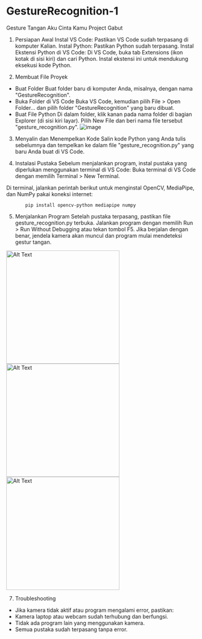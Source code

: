 # GestureRecognition-1
Gesture Tangan Aku Cinta Kamu Project Gabut

1. Persiapan Awal
Instal VS Code: Pastikan VS Code sudah terpasang di komputer Kalian.
Instal Python: Pastikan Python sudah terpasang.
Instal Ekstensi Python di VS Code: Di VS Code, buka tab Extensions (ikon kotak di sisi kiri) dan cari Python. Instal ekstensi ini untuk mendukung eksekusi kode Python.

2. Membuat File Proyek
- Buat Folder
Buat folder baru di komputer Anda, misalnya, dengan nama "GestureRecognition".
- Buka Folder di VS Code
Buka VS Code, kemudian pilih File > Open Folder... dan pilih folder "GestureRecognition" yang baru dibuat.
- Buat File Python
Di dalam folder, klik kanan pada nama folder di bagian Explorer (di sisi kiri layar).
Pilih New File dan beri nama file tersebut "gesture_recognition.py".
![image](https://github.com/user-attachments/assets/942c9e8f-7758-4d93-a50f-5b775b86277f)


3. Menyalin dan Menempelkan Kode
Salin kode Python yang Anda tulis sebelumnya dan tempelkan ke dalam file "gesture_recognition.py" yang baru Anda buat di VS Code.

4. Instalasi Pustaka
Sebelum menjalankan program, instal pustaka yang diperlukan menggunakan terminal di VS Code:
Buka terminal di VS Code dengan memilih Terminal > New Terminal.

Di terminal, jalankan perintah berikut untuk menginstal OpenCV, MediaPipe, dan NumPy pakai koneksi internet:

           pip install opencv-python mediapipe numpy

5. Menjalankan Program
Setelah pustaka terpasang, pastikan file gesture_recognition.py terbuka.
Jalankan program dengan memilih Run > Run Without Debugging atau tekan tombol F5.
Jika berjalan dengan benar, jendela kamera akan muncul dan program mulai mendeteksi gestur tangan.
<img src="https://github.com/user-attachments/assets/a3908bf5-29b9-41ec-bafe-bdfd0e54fc96" alt="Alt Text" width="300"/>
<img src="https://github.com/user-attachments/assets/95d0457f-c83f-4b13-a90c-c1671471f75c" alt="Alt Text" width="300"/>
<img src="https://github.com/user-attachments/assets/4f30561e-5d1b-4942-a72c-eb03809f2740" alt="Alt Text" width="300"/>


7. Troubleshooting
- Jika kamera tidak aktif atau program mengalami error, pastikan:
- Kamera laptop atau webcam sudah terhubung dan berfungsi.
- Tidak ada program lain yang menggunakan kamera.
- Semua pustaka sudah terpasang tanpa error.
